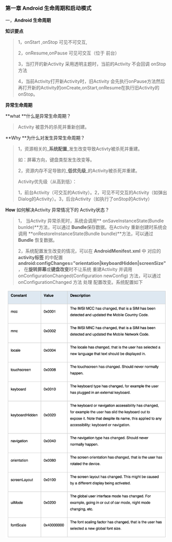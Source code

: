 ### 第一章 Android 生命周期和启动模式

一，**Android 生命周期**



**知识要点**

> 1，onStart ,onStop 可见不可交互,
>
> 2，onResume,onPause 可见可交互（位于 前台）
>
> 3，当打开的新Activity 采用透明主题时，当前的Activity 不会回调 onStop 方法
>
> 4，当前Activity打开新Activity时，旧Activity 会先执行onPause方法然后再打开新的Activity的onCreate,onStart,onResume在执行旧Activity的onStop。

**异常生命周期**

**what **什么是异常生命周期？

> Activity 被意外的杀死并重新创建。

**Why **为什么对发生异常生命周期？

> 1，资源相关的_**系统配置**_发生改变导致Activty被杀死并重建。
>
>  如：屏幕方向，键盘类型发生改变等。
>
> 2，资源内存不足导致的_**低优先级**_的Activity被杀死并重建。
>
> Activity优先级（从高到低）：
>
> 1，前台Activity（可交互的Activity）。2，可见不可交互的Activity（如弹出Dialog的Activity）。3，后台Activity（如执行了onStop的Activty）

**How** 如何解决Activity 异常情况下的 Activity状态？

> 1， 当Activity 异常杀死时，系统会调用** onSaveInstanceState\(Bundle bunlde\)**方法，可以通过 **Bundle**保存数据。在Activity 重新创建时系统会调用 **onRestoreInstanceState\(Bundle bundle\)**方法，可以通过 **Bundle** 恢复数据。
>
> 2，系统配置发生改变的情况，可以在 **AndroidMenifest.xml** 中 对应的 **activity标签** 的中配置             **android:configChanges="orientation\|keyboardHidden\|screenSize"**， 在**旋转屏幕**或**键盘改变**时不让系统 重建Activity 并调用 onConfigurationChanged\(Configuration newConfig\) 方法，可以通过onConfigurationChanged 方法 处理 配置改变。系统配置如下

![](/assets/153355_d4f416e2_121218.png)

